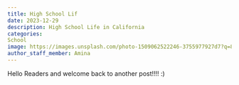 ```yaml
---
title: High School Lif
date: 2023-12-29
description: High School Life in California
categories:
School
image: https://images.unsplash.com/photo-1509062522246-3755977927d7?q=80&w=1000&auto=format&fit=crop&ixlib=rb-4.0.3&ixid=M3wxMjA3fDB8MHxzZWFyY2h8Mnx8aGlnaCUyMHNjaG9vbCUyMHN0dWRlbnR8ZW58MHx8MHx8fDA%3D
author_staff_member: Amina
---
```


 Hello Readers and welcome back to another post!!!! :)

 